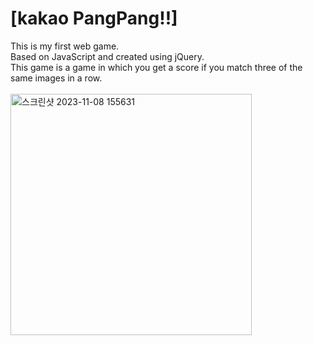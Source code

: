 # [kakao PangPang!!] 


This is my first web game.<br>
Based on JavaScript and created using jQuery. <br>
This game is a game in which you get a score if you match three of the same images in a row.<br><br>
<img width="386" alt="스크린샷 2023-11-08 155631" src="https://github.com/ruixian24/web_game/assets/133943814/2511a614-7c2e-417a-aff4-ab4fb33a1d41">
